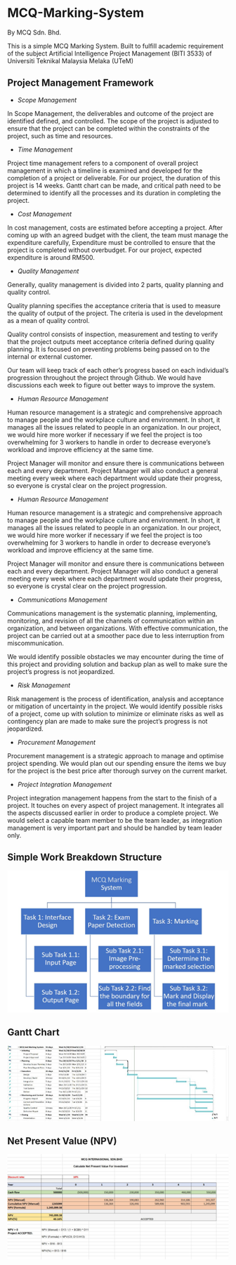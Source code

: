 # MCQ-Marking-System

By MCQ Sdn. Bhd.

<p>This is a simple MCQ Marking System. Built to fulfill academic requirement of the subject Artificial Intelligence Project Management (BITI 3533) of Universiti Teknikal Malaysia Melaka (UTeM)</p>

## Project Management Framework

- *Scope Management* 

 In Scope Management, the deliverables and outcome of the project are identified defined, and controlled. The scope of the project is adjusted to ensure that the project can be completed within the constraints of the project, such as time and resources.  

- *Time Management* 

 Project time management refers to a component of overall project management in which a timeline is examined and developed for the completion of a project or deliverable. For our project, the duration of this project is 14 weeks. Gantt chart can be made, and critical path need to be determined to identify all the processes and its duration in completing the project.  

- *Cost Management* 
 
 In cost management, costs are estimated before accepting a project. After coming up with an agreed budget with the client, the team must manage the expenditure carefully, Expenditure must be controlled to ensure that the project is completed without overbudget. For our project, expected expenditure is around RM500.
 
 
- *Quality Management* 

 Generally, quality management is divided into 2 parts, quality planning and quality control.  

 Quality planning specifies the acceptance criteria that is used to measure the quality of output of the project. The criteria is used in the development as a mean of quality control. 

 Quality control consists of inspection, measurement and testing to verify that the project outputs meet acceptance criteria defined during quality planning. It is focused on preventing problems being passed on to the internal or external customer. 

 Our team will keep track of each other’s progress based on each individual’s progression throughout the project through Github. We would have discussions each week to figure out better ways to improve the system. 
 
 
 
 - *Human Resource Management* 
 
  Human resource management is a strategic and comprehensive approach to manage people and the workplace culture and environment. In short, it manages all the issues related to people in an organization. In our project, we would hire more worker if necessary if we feel the project is too overwhelming for 3 workers to handle in order to decrease everyone’s workload and improve efficiency at the same time.  

 Project Manager will monitor and ensure there is communications between each and every department. Project Manager will also conduct a general meeting every week where each department would update their progress, so everyone is crystal clear on the project progression.  
 
 
 - *Human Resource Management*
 
 Human resource management is a strategic and comprehensive approach to manage people and the workplace culture and environment. In short, it manages all the issues related to people in an organization. In our project, we would hire more worker if necessary if we feel the project is too overwhelming for 3 workers to handle in order to decrease everyone’s workload and improve efficiency at the same time.  

 Project Manager will monitor and ensure there is communications between each and every department. Project Manager will also conduct a general meeting every week where each department would update their progress, so everyone is crystal clear on the project progression.  
 
 
 - *Communications Management*
 
 Communications management is the systematic planning, implementing, monitoring, and revision of all the channels of communication within an organization, and between organizations. With effective communication, the project can be carried out at a smoother pace due to less interruption from miscommunication. 

 We would identify possible obstacles we may encounter during the time of this project and providing solution and backup plan as well to make sure the project’s progress is not jeopardized.  
 
 
 - *Risk Management*
 
 Risk management is the process of identification, analysis and acceptance or mitigation of uncertainty in the project. We would identify possible risks of a project, come up with solution to minimize or eliminate risks as well as contingency plan are made to make sure the project’s progress is not jeopardized. 
 
 
 - *Procurement Management*
 
 Procurement management is a strategic approach to manage and optimise project spending. We would plan out our spending ensure the items we buy for the project is the best price after thorough survey on the current market.  
 
 
 - *Project Integration Management*
 
 Project integration management happens from the start to the finish of a project. It touches on every aspect of project management. It integrates all the aspects discussed earlier in order to produce a complete project. We would select a capable team member to be the team leader, as integration management is very important part and should be handled by team leader only. 
 
 ## Simple Work Breakdown Structure
 
 ![WBS](images/WBSNew.jpg)
 
 ## Gantt Chart
 
 ![Gantt Chart](images/GCFinal.jpeg)
 
 
 ## Net Present Value (NPV)
 
  ![NPV](images/NPV.jpg)
 
 
 

 
 
